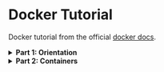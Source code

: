# Docker Tutorial
Docker tutorial from the official [docker docs](https://docs.docker.com).

<details>
<summary><b>Part 1: Orientation</b></summary>

+ List Docker CLI commands
    ```
    docker
    docker version
    docker info
    ```
+ Display Docker version and info
    ```
    docker --version
    docker version
    docker info
    ```
+ Execute Docker image
    ```
    docker run <image-name>
    ```
+ List Docker images
    ```
    docker image ls
    ```
+ List Docker containers (running, all, all in quiet mode)
    ```
    docker container ls
    docker container ls -all
    docker container ls -a -q
    ```
</details>

<details>
<summary><b>Part 2: Containers</b></summary>

+ Build a Docker Image
    ```
    docker build -t <image-name> .
    ```
+ Run an Image
    ```
    docker run -p 4000:80 <image-name> # port mapping 4000<host>:80<docker-process>
    docker run -d -p 4000:80 <image-name> # run in detached mode
    ```
+ Container Commands
    ```
    docker container ls # list running containers
    docker container ls -a # list all containers
    docker container stop <hash> # gracefully stop running container
    docker container kill <hash> # force shutdown
    docker container rm <hash> # remove container from machine
    docker container rm $(docker container ls -a -q) # remove all containers from machine
    ```

</details>
